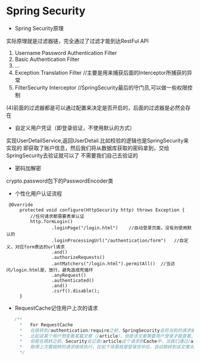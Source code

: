 # Spring Security

- Spring Security原理

实际原理就是过滤器链，完全通过了过滤才能到达RestFul API

1. Username Password Authentication Filter
2. Basic Authentication Filter
3. ...
4. Exception Translation Filter //主要是用来捕获后面的Interceptor所捕获的异常
5. FilterSecurity Interceptor //SpringSecurity最后的守门员,可以做一些权限控制


(4)前面的过滤器都是可以通过配置来决定是否开启的，后面的过滤器是必然会存在


- 自定义用户凭证（即登录验证，不使用默认的方式）

实现UserDetailService,返回UserDetail.比如校验的逻辑也是SpringSecurity来实现的
即获取了账户信息，然后我们将从数据库获取的密码拿到，交给SpringSecurity去验证就可以了
不需要我们自己去验证的



- 密码加解密

crypto.password包下的PasswordEncoder类


- 个性化用户认证流程

```
 @Override
     protected void configure(HttpSecurity http) throws Exception {
         //任何请求都需要表单认证
         http.formLogin()
                 .loginPage("/login.html")    //自动登录页面，没有则使用默认的
                 .loginProcessingUrl("/authentication/form")   //自定义，对应form表达的url请求
                 .and()
                 .authorizeRequests()
                 .antMatchers("/login.html").permitAll()  //当访问/login.html是，放行，避免造成死循环
                 .anyRequest()
                 .authenticated()
                 .and()
                 .csrf().disable();
     }
```

- RequestCache记住用户上次的请求

```java
   /**
     *   For RequestCache
     *   在跳转到/authentication/require之前，SpringSecurity会将当前的请求缓存到HttpSessionRequestCache中
     *   比如说某个用户想查看某篇文章（/article），但是该文章需要用户登录才能查看,所以会自动跳转/authentication/require
     *   但是在跳转之前，Security会记录/article这个请求到Cache中，当我们通过/authentication/require完成登录，就可以从Cache
     *   取得上次要跳转的请求继续执行，在如下场景就是登录完毕后，自动跳转到该文章浏览
     */
```

